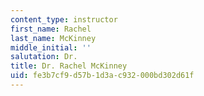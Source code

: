```yaml
---
content_type: instructor
first_name: Rachel
last_name: McKinney
middle_initial: ''
salutation: Dr.
title: Dr. Rachel McKinney
uid: fe3b7cf9-d57b-1d3a-c932-000bd302d61f
---
```

